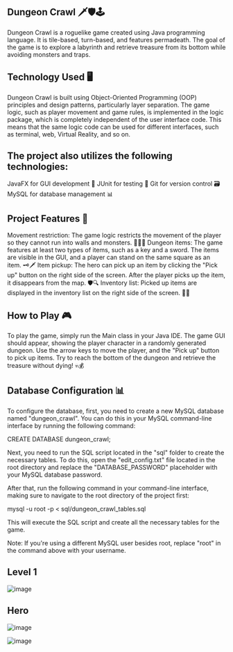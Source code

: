 ## Dungeon Crawl 🗡️🛡️🕹️
Dungeon Crawl is a roguelike game created using Java programming language. It is tile-based, turn-based, and features permadeath. The goal of the game is to explore a labyrinth and retrieve treasure from its bottom while avoiding monsters and traps.

## Technology Used 🖥️
Dungeon Crawl is built using Object-Oriented Programming (OOP) principles and design patterns, particularly layer separation. The game logic, such as player movement and game rules, is implemented in the logic package, which is completely independent of the user interface code. This means that the same logic code can be used for different interfaces, such as terminal, web, Virtual Reality, and so on.

## The project also utilizes the following technologies:

JavaFX for GUI development 🎨
JUnit for testing 🧪
Git for version control 🗃️
MySQL for database management 📊

## Project Features 🔧
Movement restriction: The game logic restricts the movement of the player so they cannot run into walls and monsters. 🚫🏰👹
Dungeon items: The game features at least two types of items, such as a key and a sword. The items are visible in the GUI, and a player can stand on the same square as an item. 🗝️🗡️
Item pickup: The hero can pick up an item by clicking the "Pick up" button on the right side of the screen. After the player picks up the item, it disappears from the map. 🛡️🔍
Inventory list: Picked up items are displayed in the inventory list on the right side of the screen. 📜🎒

## How to Play 🎮
To play the game, simply run the Main class in your Java IDE. The game GUI should appear, showing the player character in a randomly generated dungeon. Use the arrow keys to move the player, and the "Pick up" button to pick up items. Try to reach the bottom of the dungeon and retrieve the treasure without dying! 💀💰

## Database Configuration 📊
To configure the database, first, you need to create a new MySQL database named "dungeon_crawl". You can do this in your MySQL command-line interface by running the following command:

CREATE DATABASE dungeon_crawl;

Next, you need to run the SQL script located in the "sql" folder to create the necessary tables. To do this, open the "edit_config.txt" file located in the root directory and replace the "DATABASE_PASSWORD" placeholder with your MySQL database password.

After that, run the following command in your command-line interface, making sure to navigate to the root directory of the project first:

mysql -u root -p < sql/dungeon_crawl_tables.sql

This will execute the SQL script and create all the necessary tables for the game.

Note: If you're using a different MySQL user besides root, replace "root" in the command above with your username.


## Level 1
![image](https://user-images.githubusercontent.com/99211882/226342693-e36b1da6-4a77-41b5-bd96-bc99afec3ede.png)
## Hero
![image](https://user-images.githubusercontent.com/99211882/226343062-ea0e7e59-0aa7-469b-83e1-46dad9c66b44.png)

![image](https://user-images.githubusercontent.com/99211882/226343350-9d300d22-528c-4044-afac-7bb67ec2e08e.png)

